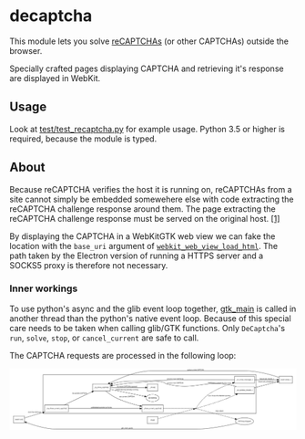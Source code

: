 # decaptcha

This module lets you solve [reCAPTCHAs](https://developers.google.com/recaptcha/intro)
(or other CAPTCHAs) outside the browser.

Specially crafted pages displaying CAPTCHA and retrieving it's response are
displayed in WebKit.

## Usage

Look at [test/test_recaptcha.py](test/test_recaptcha.py) for example usage.
Python 3.5 or higher is required, because the module is typed.

## About

Because reCAPTCHA verifies the host it is running on, reCAPTCHAs from a site
cannot simply be embedded somewehere else with code extracting the reCAPTCHA
challenge response around them. The page extracting the reCAPTCHA challenge
response must be served on the original host. [[1]](https://developers.google.com/recaptcha/docs/domain_validation "Domain/Package Name Validation")

By displaying the CAPTCHA in a WebKitGTK web view we can fake the location
with the `base_uri` argument of [`webkit_web_view_load_html`](https://webkitgtk.org/reference/webkit2gtk/stable/WebKitWebView.html#webkit-web-view-load-html).
The path taken by the Electron version of running a HTTPS server and a SOCKS5
proxy is therefore not necessary.

### Inner workings

To use python's async and the glib event loop together, [gtk_main](https://developer.gnome.org/gtk3/stable/gtk3-General.html#gtk-main)
is called in another thread than the python's native event loop. Because of this
special care needs to be taken when calling glib/GTK functions. Only
`DeCaptcha`'s `run`, `solve`, `stop`, or `cancel_current` are safe to call.

The CAPTCHA requests are processed in the following loop:

![CAPTCHA display loop](captcha-display-loop.svg)
